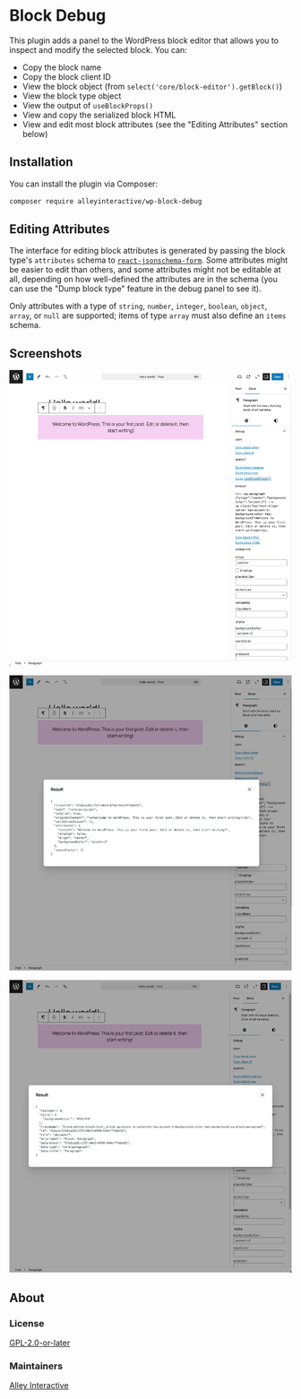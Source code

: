 # Block Debug

This plugin adds a panel to the WordPress block editor that allows you to inspect and modify the selected block. You can:

- Copy the block name
- Copy the block client ID
- View the block object (from `select('core/block-editor').getBlock()`)
- View the block type object
- View the output of `useBlockProps()`
- View and copy the serialized block HTML
- View and edit most block attributes (see the "Editing Attributes" section below)

## Installation

You can install the plugin via Composer:

```bash
composer require alleyinteractive/wp-block-debug
```

## Editing Attributes

The interface for editing block attributes is generated by passing the block type's `attributes` schema to [`react-jsonschema-form`](https://github.com/rjsf-team/react-jsonschema-form). Some attributes might be easier to edit than others, and some attributes might not be editable at all, depending on how well-defined the attributes are in the schema (you can use the "Dump block type" feature in the debug panel to see it).

Only attributes with a type of `string`, `number`, `integer`, `boolean`, `object`, `array`, or `null` are supported; items of type `array` must also define an `items` schema.

## Screenshots

![Screenshot of the block editor with the block debug panel open](https://github.com/alleyinteractive/wp-block-debug/blob/main/screenshot-1.png)

![Screenshot of the output of "Dump block instance"](https://github.com/alleyinteractive/wp-block-debug/blob/main/screenshot-2.png)

![Screenshot of the output of "Dump `useBlockProps()`"](https://github.com/alleyinteractive/wp-block-debug/blob/main/screenshot-3.png)

## About

### License

[GPL-2.0-or-later](https://github.com/alleyinteractive/wp-block-debug/blob/main/LICENSE)

### Maintainers

[Alley Interactive](https://github.com/alleyinteractive)
